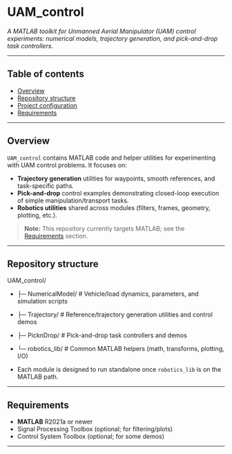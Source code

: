 # UAM_control

*A MATLAB toolkit for Unmanned Aerial Manipulator (UAM) control experiments: numerical models, trajectory generation, and pick-and-drop task controllers.*

---

## Table of contents
- [Overview](#overview)
- [Repository structure](#repository-structure)
- [Project configuration](#project-configuration)
- [Requirements](#Requirements)

---

## Overview
`UAM_control` contains MATLAB code and helper utilities for experimenting with UAM control problems. It focuses on:

- **Trajectory generation** utilities for waypoints, smooth references, and task-specific paths.
- **Pick-and-drop** control examples demonstrating closed-loop execution of simple manipulation/transport tasks.
- **Robotics utilities** shared across modules (filters, frames, geometry, plotting, etc.).

> **Note:** This repository currently targets MATLAB; see the [Requirements](#requirements) section.

---

## Repository structure
UAM_control/
- ├─ NumericalModel/ # Vehicle/load dynamics, parameters, and simulation scripts
- ├─ Trajectory/ # Reference/trajectory generation utilities and control demos
- ├─ PicknDrop/ # Pick-and-drop task controllers and demos
- └─ robotics_lib/ # Common MATLAB helpers (math, transforms, plotting, I/O)

- Each module is designed to run standalone once `robotics_lib` is on the MATLAB path.

---

## Requirements
- **MATLAB** R2021a or newer  
- Signal Processing Toolbox (optional; for filtering/plots)  
- Control System Toolbox (optional; for some demos)

---
